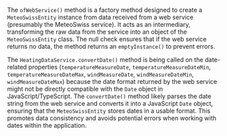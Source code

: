 The `ofWebService()` method is a factory method designed to create a `MeteoSwissEntity` instance from data received from a web service (presumably the MeteoSwiss service). It acts as an intermediary, transforming the raw data from the service into an object of the `MeteoSwissEntity` class. The null check ensures that if the web service returns no data, the method returns an `emptyInstance()` to prevent errors.

The `HeatingDataService.convertDate()` method is being called on the date-related properties (`temperatureMeasureDate`, `temperatureMeasureDateMin`, `temperatureMeasureDateMax`, `windMeasureDate`, `windMeasureDateMin`, `windMeasureDateMax`) because the date format returned by the web service might not be directly compatible with the `Date` object in JavaScript/TypeScript.  The `convertDate()` method likely parses the date string from the web service and converts it into a JavaScript `Date` object, ensuring that the `MeteoSwissEntity` stores dates in a usable format. This promotes data consistency and avoids potential errors when working with dates within the application.
